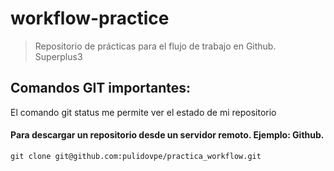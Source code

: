 # workflow-practice
> Repositorio de prácticas para el flujo de trabajo en Github. Superplus3

## Comandos GIT importantes:
El comando git status me permite ver el estado de mi repositorio

#### Para descargar un repositorio desde un servidor remoto. Ejemplo: Github.
```Shell
git clone git@github.com:pulidovpe/practica_workflow.git
```
